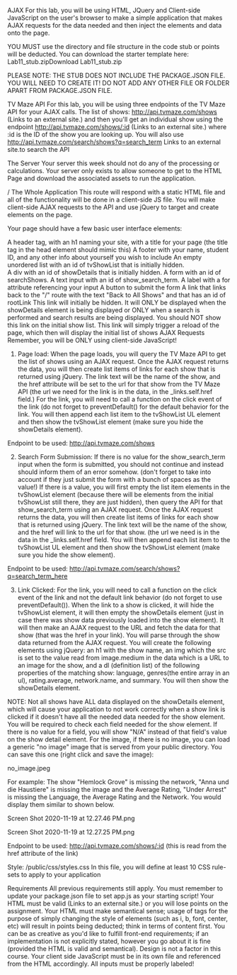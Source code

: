 AJAX
For this lab, you will be using HTML, JQuery and Client-side JavaScript on the user's browser to make a simple application that makes AJAX requests for the data needed and then inject the elements and data onto the page. 

 

YOU MUST use the directory and file structure in the code stub or points will be deducted. You can download the starter template here: Lab11_stub.zipDownload Lab11_stub.zip

PLEASE NOTE: THE STUB DOES NOT INCLUDE THE PACKAGE.JSON FILE. YOU WILL NEED TO CREATE IT! DO NOT ADD ANY OTHER FILE OR FOLDER APART FROM PACKAGE.JSON FILE.

 

TV Maze API
For this lab, you will be using three endpoints of the TV Maze API for your AJAX calls.  The list of shows:  http://api.tvmaze.com/shows (Links to an external site.) and then you'll get an individual show using the endpoint http://api.tvmaze.com/shows/:id (Links to an external site.) where :id is the ID of the show you are looking up. You will also use http://api.tvmaze.com/search/shows?q=search_term Links to an external site.to search the API 

The Server
Your server this week should not do any of the processing or calculations.  Your server only exists to allow someone to get to the HTML Page and download the associated assets to run the application.

/ The Whole Application
This route will respond with a static HTML file and all of the functionality will be done in a client-side JS file.  You will make client-side AJAX requests to the API and use jQuery to target and create elements on the page. 

Your page should have a few basic user interface elements:

A header tag, with an h1 naming your site, with a title for your page (the title tag in the head element should mimic this)
A footer with your name, student ID, and any other info about yourself you wish to include
An empty unordered list with an id of tvShowList that is initially hidden.  
A div with an id of showDetails that is initially hidden.
A form with an id of searchShows.
A text input with an id of show_search_term.
A label with a for attribute referencing your input
A button to submit the form
A link that links back to the "/" route with the text "Back to All Shows" and that has an id of rootLink This link will initially be hidden. It will ONLY be displayed when the showDetails element is being displayed or ONLY when a search is performed and search results are being displayed.  You should NOT show this link on the initial show list.  This link will simply trigger a reload of the page, which then will display the initial list of shows
AJAX Requests
Remember, you will be ONLY using client-side JavaScript!

1. Page load: When the page loads, you will query the TV Maze API to get the list of shows using an AJAX request.  Once the AJAX request returns the data, you will then create list items of links for each show that is returned using jQuery. The link text will be the name of the show, and the href attribute will be set to the url for that show from the TV Maze API (the url we need for the link is in the data, in the _links.self.href field.)  For the link, you will need to call a function on the click event of the link (do not forget to preventDefault() for the default behavior for the link.  You will then append each list item to the tvShowList UL element and then show the tvShowList element (make sure you hide the showDetails element).  

Endpoint to be used: http://api.tvmaze.com/shows

2. Search Form Submission: If there is no value for the show_search_term input when the form is submitted, you should not continue and instead should inform them of an error somehow. (don't forget to take into account if they just submit the form with a bunch of spaces as the value!)  If there is a value, you will first empty the list item elements in the tvShowList element (because there will be elements from the initial tvShowList still there, they are just hidden),  then query the API for that show_search_term using an AJAX request. Once the AJAX request returns the data, you will then create list items of links for each show that is returned using jQuery. The link text will be the name of the show, and the href will link to the url for that show.  (the url we need is in the data in the _links.self.href field. You will then append each list item to the tvShowList UL element and then show the tvShowList element (make sure you hide the show element).

Endpoint to be used: http://api.tvmaze.com/search/shows?q=search_term_here

3.  Link Clicked: For the link, you will need to call a function on the click event of the link and not the default link behavior (do not forget to use preventDefault()).    When the link to a show is clicked, it will hide the tvShowList element, it will then empty the showDetails  element (just in case there was show data previously loaded into the show element). It will then make an AJAX request to the URL and fetch the data for that show (that was the href in your link).  You will parse through the show data returned from the AJAX request. You will create the following elements using jQuery:  an h1 with the show name,  an img which the src is set to the value read from image.medium in the data which is a URL to an image for the show,  and a dl (definition list) of the following properties of the matching show: language, genres(the entire array in an ul), rating.average, network.name, and summary.  You will then show the showDetails  element.  

NOTE: Not all shows have ALL data displayed on the showDetails element, which will cause your application to not work correctly when a show link is clicked if it doesn't have all the needed data needed for the show element.  You will be required to check each field needed for the show element.  If there is no value for a field, you will show "N/A" instead of that field's value on the show detail element.  For the image, if there is no image, you can load a generic "no image" image that is served from your public directory.  You can save this one (right click and save the image):

no_image.jpeg

 

For example:  The show "Hemlock Grove" is missing the network, "Anna und die Haustiere" is missing the image and the Average Rating, "Under Arrest" is missing the Language, the Average Rating and the Network. You would display them similar to shown below.

 

[](https://sit.instructure.com/users/17837/files/7181636/preview?verifier=Lke6mcg4ZMHTKpfuG7L6mI7aTLJtrVkeX7KHan50)

Screen Shot 2020-11-19 at 12.27.46 PM.png

Screen Shot 2020-11-19 at 12.27.25 PM.png

Endpoint to be used: http://api.tvmaze.com/shows/:id (this is read from the href attribute of the link)

Style:
/public/css/styles.css
In this file, you will define at least 10 CSS rule-sets to apply to your application

Requirements
All previous requirements still apply.
You must remember to update your package.json file to set app.js as your starting script!
Your HTML must be valid (Links to an external site.) or you will lose points on the assignment.
Your HTML must make semantical sense; usage of tags for the purpose of simply changing the style of elements (such as i, b, font, center, etc) will result in points being deducted; think in terms of content first. 
You can be as creative as you'd like to fulfill front-end requirements; if an implementation is not explicitly stated, however you go about it is fine (provided the HTML is valid and semantical). Design is not a factor in this course.
Your client side JavaScript must be in its own file and referenced from the HTML accordingly.
All inputs must be properly labeled!
